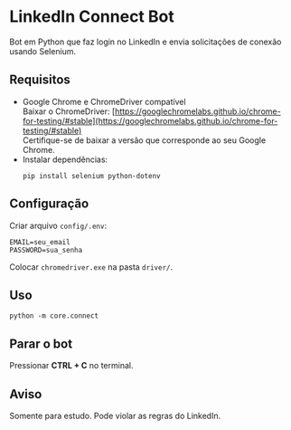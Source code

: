 # LinkedIn Connect Bot

Bot em Python que faz login no LinkedIn e envia solicitações de conexão usando Selenium.

## Requisitos
- Google Chrome e ChromeDriver compatível  
  Baixar o ChromeDriver: [https://googlechromelabs.github.io/chrome-for-testing/#stable](https://googlechromelabs.github.io/chrome-for-testing/#stable)  
  Certifique-se de baixar a versão que corresponde ao seu Google Chrome.
- Instalar dependências:
  ```
  pip install selenium python-dotenv
  ```

## Configuração
Criar arquivo `config/.env`:
```
EMAIL=seu_email
PASSWORD=sua_senha
```
Colocar `chromedriver.exe` na pasta `driver/`.

## Uso
```
python -m core.connect
```

## Parar o bot
Pressionar **CTRL + C** no terminal.

## Aviso
Somente para estudo. Pode violar as regras do LinkedIn.

